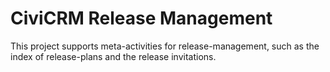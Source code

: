 # CiviCRM Release Management

This project supports meta-activities for release-management, such as the
index of release-plans and the release invitations.
